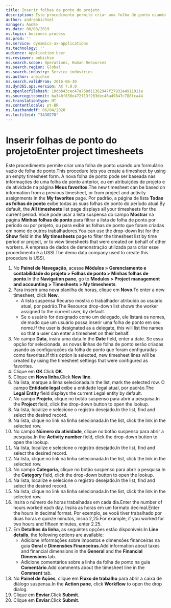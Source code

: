 ```yaml
---
title: Inserir folhas de ponto do projeto
description: Este procedimento permite criar uma folha de ponto usando um formulário vazio de folha de ponto.
author: andreabichsel
manager: AnnBe
ms.date: 08/08/2019
ms.topic: business-process
ms.prod: ''
ms.service: dynamics-ax-applications
ms.technology: ''
audience: Application User
ms.reviewer: anbichse
ms.search.scope: Operations, Human Resources
ms.search.region: Global
ms.search.industry: Service industries
ms.author: anbichse
ms.search.validFrom: 2016-06-30
ms.dyn365.ops.version: AX 7.0.0
ms.openlocfilehash: 10dbb43cec47a758d11362947f27932a4911911a
ms.sourcegitcommit: ba340f836e472f13f263dec46a49847c788fca44
ms.translationtype: HT
ms.contentlocale: pt-BR
ms.lasthandoff: 06/04/2020
ms.locfileid: "3430270"
---
```

# <a name="enter-project-timesheets"></a><span data-ttu-id="6269f-103">Inserir folhas de ponto do projeto</span><span class="sxs-lookup"><span data-stu-id="6269f-103">Enter project timesheets</span></span>



<span data-ttu-id="6269f-104">Este procedimento permite criar uma folha de ponto usando um formulário vazio de folha de ponto.</span><span class="sxs-lookup"><span data-stu-id="6269f-104">This procedure lets you create a timesheet by using an empty timesheet form.</span></span> <span data-ttu-id="6269f-105">A nova folha de ponto pode ser baseada nas informações de uma folha de ponto anterior, ou em atribuições de projeto e de atividade na página **Meus favoritos**.</span><span class="sxs-lookup"><span data-stu-id="6269f-105">The new timesheet can be based on information from a previous timesheet, or from project and activity assignments in the **My favorites** page.</span></span> <span data-ttu-id="6269f-106">Por padrão, a página de lista **Todas as folhas de ponto** exibe todas as suas folhas de ponto do período atual.</span><span class="sxs-lookup"><span data-stu-id="6269f-106">By default, the **All timesheets** list page displays all your timesheets for the current period.</span></span> <span data-ttu-id="6269f-107">Você pode usar a lista suspensa do campo **Mostrar** na página **Minhas folhas de ponto** para filtrar a lista de folha de ponto por período ou por projeto, ou para exibir as folhas de ponto que foram criadas em nome de outros trabalhadores.</span><span class="sxs-lookup"><span data-stu-id="6269f-107">You can use the drop-down list for the **Show** field in the **My timesheets** page to filter the timesheet list by time period or project, or to view timesheets that were created on behalf of other workers.</span></span> <span data-ttu-id="6269f-108">A empresa de dados de demonstração utilizada para criar esse procedimento é a USSI.</span><span class="sxs-lookup"><span data-stu-id="6269f-108">The demo data company used to create this procedure is USSI.</span></span> 

1. <span data-ttu-id="6269f-109">No **Painel de Navegação**, acesse **Módulos > Gerenciamento e contabilidade do projeto > Folhas de ponto > Minhas folhas de ponto**.</span><span class="sxs-lookup"><span data-stu-id="6269f-109">In the **Navigation pane**, go to **Modules > Project management and accounting > Timesheets > My timesheets**.</span></span>
2. <span data-ttu-id="6269f-110">Para inserir uma nova planilha de horas, clique em **Novo**.</span><span class="sxs-lookup"><span data-stu-id="6269f-110">To enter a new timesheet, click **New**.</span></span>
    - <span data-ttu-id="6269f-111">A lista suspensa Recurso mostra o trabalhador atribuído ao usuário atual, por padrão.</span><span class="sxs-lookup"><span data-stu-id="6269f-111">The Resource drop-down list shows the worker assigned to the current user, by default.</span></span>  
    - <span data-ttu-id="6269f-112">Se o usuário for designado como um delegado, ele listará os nomes, de modo que um usuário possa inserir uma folha de ponto em seu nome.</span><span class="sxs-lookup"><span data-stu-id="6269f-112">If the user is designated as a delegate, this will list the names so that a user can enter a timesheet on their behalf.</span></span>  
3. <span data-ttu-id="6269f-113">No campo **Data**, insira uma data.</span><span class="sxs-lookup"><span data-stu-id="6269f-113">In the **Date** field, enter a date.</span></span> <span data-ttu-id="6269f-114">Se essa opção for selecionada, as novas linhas de folha de ponto serão criadas usando as configurações da folha de ponto que foram configuradas como favoritas.</span><span class="sxs-lookup"><span data-stu-id="6269f-114">If this option is selected, new timesheet lines will be created by using the timesheet settings that were configured as favorites.</span></span>  
4. <span data-ttu-id="6269f-115">Clique em **OK**.</span><span class="sxs-lookup"><span data-stu-id="6269f-115">Click **OK**.</span></span>
5. <span data-ttu-id="6269f-116">Clique em **Nova linha**.</span><span class="sxs-lookup"><span data-stu-id="6269f-116">Click **New line**.</span></span>
6. <span data-ttu-id="6269f-117">Na lista, marque a linha selecionada.</span><span class="sxs-lookup"><span data-stu-id="6269f-117">In the list, mark the selected row.</span></span> <span data-ttu-id="6269f-118">O campo **Entidade legal** exibe a entidade legal atual, por padrão.</span><span class="sxs-lookup"><span data-stu-id="6269f-118">The **Legal Entity** field displays the current Legal entity by default.</span></span>   
7. <span data-ttu-id="6269f-119">No campo **Projeto**, clique no botão suspenso para abrir a pesquisa.</span><span class="sxs-lookup"><span data-stu-id="6269f-119">In the **Project** field, click the drop-down button to open the lookup.</span></span>
8. <span data-ttu-id="6269f-120">Na lista, localize e selecione o registro desejado.</span><span class="sxs-lookup"><span data-stu-id="6269f-120">In the list, find and select the desired record.</span></span>
9. <span data-ttu-id="6269f-121">Na lista, clique no link na linha selecionada.</span><span class="sxs-lookup"><span data-stu-id="6269f-121">In the list, click the link in the selected row.</span></span>
10. <span data-ttu-id="6269f-122">No campo **Número da atividade**, clique no botão suspenso para abrir a pesquisa.</span><span class="sxs-lookup"><span data-stu-id="6269f-122">In the **Activity number** field, click the drop-down button to open the lookup.</span></span>
11. <span data-ttu-id="6269f-123">Na lista, localize e selecione o registro desejado.</span><span class="sxs-lookup"><span data-stu-id="6269f-123">In the list, find and select the desired record.</span></span>
12. <span data-ttu-id="6269f-124">Na lista, clique no link na linha selecionada.</span><span class="sxs-lookup"><span data-stu-id="6269f-124">In the list, click the link in the selected row.</span></span>
13. <span data-ttu-id="6269f-125">No campo **Categoria**, clique no botão suspenso para abrir a pesquisa.</span><span class="sxs-lookup"><span data-stu-id="6269f-125">In the **Category** field, click the drop-down button to open the lookup.</span></span>
14. <span data-ttu-id="6269f-126">Na lista, localize e selecione o registro desejado.</span><span class="sxs-lookup"><span data-stu-id="6269f-126">In the list, find and select the desired record.</span></span>
15. <span data-ttu-id="6269f-127">Na lista, clique no link na linha selecionada.</span><span class="sxs-lookup"><span data-stu-id="6269f-127">In the list, click the link in the selected row.</span></span>
16. <span data-ttu-id="6269f-128">Insira o número de horas trabalhadas em cada dia.</span><span class="sxs-lookup"><span data-stu-id="6269f-128">Enter the number of hours worked each day.</span></span> <span data-ttu-id="6269f-129">Insira as horas em um formato decimal.</span><span class="sxs-lookup"><span data-stu-id="6269f-129">Enter the hours in decimal format.</span></span> <span data-ttu-id="6269f-130">Por exemplo, se você tiver trabalhado por duas horas e quinze minutos, insira 2,25.</span><span class="sxs-lookup"><span data-stu-id="6269f-130">For example, if you worked for two hours and fifteen minutes, enter 2.25.</span></span>   
17. <span data-ttu-id="6269f-131">Em **Detalhes da linha**, as seguintes opções estão disponíveis:</span><span class="sxs-lookup"><span data-stu-id="6269f-131">In **Line details**, the following options are available:</span></span>
    - <span data-ttu-id="6269f-132">Adicione informações sobre impostos e dimensões financeiras na guia **Geral** e **Dimensões Financeiras**.</span><span class="sxs-lookup"><span data-stu-id="6269f-132">Add information about taxes and financial dimensions in the **General** and the **Financial Dimensions** tab.</span></span>
    - <span data-ttu-id="6269f-133">Adicione comentários sobre a linha da folha de ponto na guia **Comentário**.</span><span class="sxs-lookup"><span data-stu-id="6269f-133">Add comments about the timesheet line in the **Comment** tab.</span></span>
20. <span data-ttu-id="6269f-134">No **Painel de Ações**, clique em **Fluxo de trabalho** para abrir a caixa de diálogo suspensa.</span><span class="sxs-lookup"><span data-stu-id="6269f-134">In the **Action pane**, click **Workflow** to open the drop dialog.</span></span>
21. <span data-ttu-id="6269f-135">Clique em **Enviar**.</span><span class="sxs-lookup"><span data-stu-id="6269f-135">Click **Submit**.</span></span>
22. <span data-ttu-id="6269f-136">Clique em **Enviar**.</span><span class="sxs-lookup"><span data-stu-id="6269f-136">Click **Submit**.</span></span>

